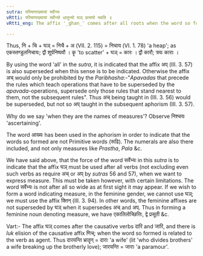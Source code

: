 ```yaml
---
sutra: परिमाणाख्यायां सर्वेभ्यः
vRtti: परिमाणाख्यायां सर्वेभ्यो धातुभ्यो घञ् प्रत्ययो भवति ॥
vRtti_eng: The affix '_ghan_' comes after all roots when the word so formed is the name of a measure.

---
```

Thus, नि + चि + घञ् = निचै + अ (VII. 2. 115) = निचाय (VI. 1. 78) 'a heap'; as एकस्तण्डुलनिचायः; द्वौ शूर्पनिष्पवौ । कॄ 'to scatter' + घञ् = कारः । द्वौ कारौ; त्रयः काराः ।

By using the word 'all' in the _sutra_, it is indicated that the affix अप् (III. 3. 57) is also superseded when this sense is to be indicated. Otherwise the affix अच् would only be prohibited by the _Paribhasha_:-"_Apavadas_ that precede the rules which teach operations that have to be superseded by the _apavada_-operations, supersede only those rules that stand nearest to them, not the subsequent rules". Thus अच् being taught in (III. 3. 56) would be superseded, but not so अप् taught in the subsequent aphorism (III. 3. 57).

Why do we say 'when they are the names of measures'? Observe निश्चयः 'ascertaining'.

The word आख्यः has been used in the aphorism in order to indicate that the words so formed are not Primitive words (रूढि). The numerals are also there included, and not only measures like _Prastha_, _Pala_ &c.

We have said above, that the force of the word सर्वेभ्यः in this _sutra_ is to indicate that the affix घञ् must be used after all verbs (not excluding even such verbs as require अच् or अप् by _sutras_ 56 and 57), when we want to express measure. This must be taken however, with certain limitations. The word सर्वेभ्यः is not after all so wide as at first sight it may appear. If we wish to form a word indicating measure, in the feminine gender, we cannot use घञ्; we must use the affix क्तिन् (III. 3. 94). In other words, the feminine affixes are not superseded by घञ् when it supersedes अच् and अप्. Thus in forming a feminine noun denoting measure, we have एकातिलोच्छित्तिः, द्वे प्रसूती &c.

Vart:- The affix घञ् comes after the causative verbs दारि and जारि, and there is _luk_ elision of the causative affix णिच्; when the word so formed is related to the verb as agent. Thus दारयन्ति भ्रातॄन् = दाराः 'a wife' (lit 'who divides brothers' a wife breaking up the brotherly love); जारयन्ति = जाराः 'a paramour'.